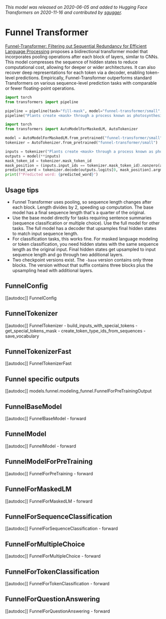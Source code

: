 <!--Copyright 2020 The HuggingFace Team. All rights reserved.

Licensed under the Apache License, Version 2.0 (the "License"); you may not use this file except in compliance with
the License. You may obtain a copy of the License at

http://www.apache.org/licenses/LICENSE-2.0

Unless required by applicable law or agreed to in writing, software distributed under the License is distributed on
an "AS IS" BASIS, WITHOUT WARRANTIES OR CONDITIONS OF ANY KIND, either express or implied. See the License for the
specific language governing permissions and limitations under the License.

⚠️ Note that this file is in Markdown but contain specific syntax for our doc-builder (similar to MDX) that may not be
rendered properly in your Markdown viewer.

-->
*This model was released on 2020-06-05 and added to Hugging Face Transformers on 2020-11-16 and contributed by [sgugger](https://huggingface.co/sgugger).*

# Funnel Transformer

[Funnel-Transformer: Filtering out Sequential Redundancy for Efficient Language Processing](https://huggingface.co/papers/2006.03236) proposes a bidirectional transformer model that incorporates pooling operations after each block of layers, similar to CNNs. This model compresses the sequence of hidden states to reduce computational cost, allowing for deeper or wider architectures. It can also recover deep representations for each token via a decoder, enabling token-level predictions. Empirically, Funnel-Transformer outperforms standard Transformers on various sequence-level prediction tasks with comparable or fewer floating-point operations.

<hfoptions id="usage">
<hfoption id="Pipeline">

```py
import torch
from transformers import pipeline

pipeline = pipeline(task="fill-mask", model="funnel-transformer/small", dtype="auto")
pipeline("Plants create <mask> through a process known as photosynthesis.")
```

</hfoption>
<hfoption id="AutoModel">

```py
import torch
from transformers import AutoModelForMaskedLM, AutoTokenizer

model = AutoModelForMaskedLM.from_pretrained("funnel-transformer/small", dtype="auto")
tokenizer = AutoTokenizer.from_pretrained("funnel-transformer/small")

inputs = tokenizer("Plants create <mask> through a process known as photosynthesis.", return_tensors="pt")
outputs = model(**inputs)
mask_token_id = tokenizer.mask_token_id
mask_position = (inputs.input_ids == tokenizer.mask_token_id).nonzero(as_tuple=True)[1]
predicted_word = tokenizer.decode(outputs.logits[0, mask_position].argmax(dim=-1))
print(f"Predicted word: {predicted_word}")
```

</hfoption>
</hfoptions>

## Usage tips

- Funnel Transformer uses pooling, so sequence length changes after each block. Length divides by 2, speeding up computation. The base model has a final sequence length that's a quarter of the original.
- Use the base model directly for tasks requiring sentence summaries (sequence classification or multiple choice). Use the full model for other tasks. The full model has a decoder that upsamples final hidden states to match input sequence length.
- For classification tasks, this works fine. For masked language modeling or token classification, you need hidden states with the same sequence length as the original input. Final hidden states get upsampled to input sequence length and go through two additional layers.
- Two checkpoint versions exist. The `-base` version contains only three blocks. The version without that suffix contains three blocks plus the upsampling head with additional layers.

## FunnelConfig

[[autodoc]] FunnelConfig

## FunnelTokenizer

[[autodoc]] FunnelTokenizer
    - build_inputs_with_special_tokens
    - get_special_tokens_mask
    - create_token_type_ids_from_sequences
    - save_vocabulary

## FunnelTokenizerFast

[[autodoc]] FunnelTokenizerFast

## Funnel specific outputs

[[autodoc]] models.funnel.modeling_funnel.FunnelForPreTrainingOutput

## FunnelBaseModel

[[autodoc]] FunnelBaseModel
    - forward

## FunnelModel

[[autodoc]] FunnelModel
    - forward

## FunnelModelForPreTraining

[[autodoc]] FunnelForPreTraining
    - forward

## FunnelForMaskedLM

[[autodoc]] FunnelForMaskedLM
    - forward

## FunnelForSequenceClassification

[[autodoc]] FunnelForSequenceClassification
    - forward

## FunnelForMultipleChoice

[[autodoc]] FunnelForMultipleChoice
    - forward

## FunnelForTokenClassification

[[autodoc]] FunnelForTokenClassification
    - forward

## FunnelForQuestionAnswering

[[autodoc]] FunnelForQuestionAnswering
    - forward

